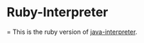 # Ruby-Interpreter
= This is the ruby version of [java-interpreter](https://github.com/thamilton2014/java_interpreter).
